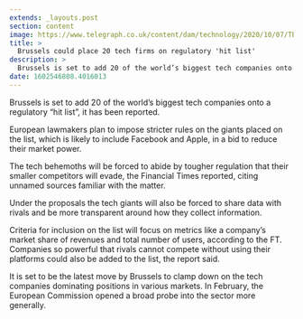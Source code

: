 ```yaml
--- 
extends: _layouts.post 
section: content 
image: https://www.telegraph.co.uk/content/dam/technology/2020/10/07/TELEMMGLPICT000199556843_trans_NvBQzQNjv4BqPuL-8ex6Wxr3HGFUi6PIc45tImKey5x700iKis9lGeo.jpeg?impolicy=logo-overlay 
title: > 
  Brussels could place 20 tech firms on regulatory 'hit list' 
description: > 
  Brussels is set to add 20 of the world’s biggest tech companies onto a regulatory “hit list”, it has been reported.European lawmakers plan to impose stricter rules on the giants placed on the list, which is likely to include Facebook and Apple, in a bid to reduce their market power.The tech behemoths will be forced to abide by tougher regulation that their smaller competitors will evade, the Financial Times reported, citing unnamed sources familiar with the matter.Under the proposals the tech giants will also be forced to share data with rivals and be more transparent around how they collect information.It is set to be the latest move by Brussels to clamp down on the tech companies dominating positions in various markets. 
date: 1602546808.4016013 
--- 
```

Brussels is set to add 20 of the world’s biggest tech companies onto a regulatory “hit list”, it has been reported.

European lawmakers plan to impose stricter rules on the giants placed on the list, which is likely to include Facebook and Apple, in a bid to reduce their market power.

The tech behemoths will be forced to abide by tougher regulation that their smaller competitors will evade, the Financial Times reported, citing unnamed sources familiar with the matter.

Under the proposals the tech giants will also be forced to share data with rivals and be more transparent around how they collect information.

Criteria for inclusion on the list will focus on metrics like a company’s market share of revenues and total number of users, according to the FT. Companies so powerful that rivals cannot compete without using their platforms could also be added to the list, the report said.

It is set to be the latest move by Brussels to clamp down on the tech companies dominating positions in various markets. In February, the European Commission opened a broad probe into the sector more generally.